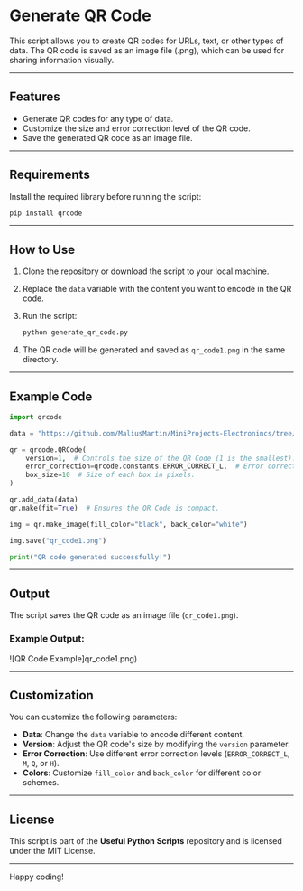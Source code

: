 # Generate QR Code

This script allows you to create QR codes for URLs, text, or other types of data. The QR code is saved as an image file (.png), which can be used for sharing information visually.

---

## Features

- Generate QR codes for any type of data.
- Customize the size and error correction level of the QR code.
- Save the generated QR code as an image file.

---

## Requirements

Install the required library before running the script:

```bash
pip install qrcode
```

---

## How to Use

1. Clone the repository or download the script to your local machine.
2. Replace the `data` variable with the content you want to encode in the QR code.
3. Run the script:

   ```bash
   python generate_qr_code.py
   ```

4. The QR code will be generated and saved as `qr_code1.png` in the same directory.

---

## Example Code

```python
import qrcode

data = "https://github.com/MaliusMartin/MiniProjects-Electronincs/tree/main/12V%20DC%20Pump"

qr = qrcode.QRCode(
    version=1,  # Controls the size of the QR Code (1 is the smallest).
    error_correction=qrcode.constants.ERROR_CORRECT_L,  # Error correction level.
    box_size=10  # Size of each box in pixels.
)

qr.add_data(data)
qr.make(fit=True)  # Ensures the QR Code is compact.

img = qr.make_image(fill_color="black", back_color="white")

img.save("qr_code1.png")

print("QR code generated successfully!")
```

---

## Output

The script saves the QR code as an image file (`qr_code1.png`).

### Example Output:

![QR Code Example]qr_code1.png) 

---

## Customization

You can customize the following parameters:

- **Data**: Change the `data` variable to encode different content.
- **Version**: Adjust the QR code's size by modifying the `version` parameter.
- **Error Correction**: Use different error correction levels (`ERROR_CORRECT_L`, `M`, `Q`, or `H`).
- **Colors**: Customize `fill_color` and `back_color` for different color schemes.

---

## License

This script is part of the **Useful Python Scripts** repository and is licensed under the MIT License.

---

Happy coding!

